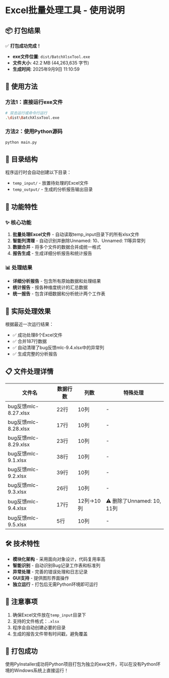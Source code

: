 # Excel批量处理工具 - 使用说明

## 📦 打包结果

✅ **打包成功完成！**

- **exe文件位置**: `dist/BatchXlsxTool.exe`
- **文件大小**: 42.2 MB (44,263,635 字节)
- **生成时间**: 2025年9月9日 11:10:59

## 🚀 使用方法

### 方法1：直接运行exe文件
```bash
# 双击运行或命令行运行
.\dist\BatchXlsxTool.exe
```

### 方法2：使用Python源码
```bash
python main.py
```

## 📁 目录结构

程序运行时会自动创建以下目录：
- `temp_input/` - 放置待处理的Excel文件
- `temp_output/` - 生成的分析报告输出目录

## 🔧 功能特性

### ✨ 核心功能
1. **批量处理Excel文件** - 自动读取temp_input目录下的所有xlsx文件
2. **智能列清理** - 自动识别并删除Unnamed: 10、Unnamed: 11等异常列
3. **数据合并** - 将多个文件的数据合并成统一格式
4. **报告生成** - 生成详细分析报告和统计报告

### 📊 处理结果
- **详细分析报告** - 包含所有原始数据和处理结果
- **统计报告** - 按各种维度统计的汇总数据
- **统一报告** - 包含详细数据和分析统计两个工作表

## 🎯 实际处理效果

根据最近一次运行结果：
- ✅ 成功处理8个Excel文件
- ✅ 合并187行数据
- ✅ 自动清理了bug反馈mlc-9.4.xlsx中的异常列
- ✅ 生成完整的分析报告

## 📋 文件处理详情

| 文件名 | 数据行数 | 列数 | 特殊处理 |
|--------|----------|------|----------|
| bug反馈mlc-8.27.xlsx | 22行 | 10列 | - |
| bug反馈mlc-8.28.xlsx | 17行 | 10列 | - |
| bug反馈mlc-8.29.xlsx | 23行 | 10列 | - |
| bug反馈mlc-9.1.xlsx | 38行 | 10列 | - |
| bug反馈mlc-9.2.xlsx | 39行 | 10列 | - |
| bug反馈mlc-9.3.xlsx | 26行 | 10列 | - |
| bug反馈mlc-9.4.xlsx | 17行 | 12列→10列 | ⚠️ 删除了Unnamed: 10, 11列 |
| bug反馈mlc-9.5.xlsx | 5行 | 10列 | - |

## 🛠️ 技术特性

- **模块化架构** - 采用面向对象设计，代码复用率高
- **智能识别** - 自动识别Bug记录工作表和标准列
- **异常处理** - 完善的错误处理和日志记录
- **GUI支持** - 提供图形界面操作
- **独立运行** - 打包后无需Python环境即可运行

## 📝 注意事项

1. 确保Excel文件放在`temp_input`目录下
2. 支持的文件格式：`.xlsx`
3. 程序会自动创建必要的目录
4. 生成的报告文件带有时间戳，避免覆盖

## 🎉 打包成功

使用PyInstaller成功将Python项目打包为独立的exe文件，可以在没有Python环境的Windows系统上直接运行！
